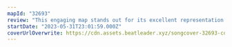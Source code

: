 ```yaml
---
mapId: "32693"
review: "This engaging map stands out for its excellent representation of both the energetic and calm elements of the song and its great use of V3 elements to add an extra layer of depth and give the map extra flavour! With a full spread of difficulties and accessible lowers, there’s something for everybody!"
startDate: "2023-05-31T23:01:59.000Z"
coverUrlOverwrite: https://cdn.assets.beatleader.xyz/songcover-32693-cover.jpg
---
```

